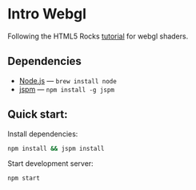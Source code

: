 # Intro Webgl
Following the HTML5 Rocks [tutorial](http://www.html5rocks.com/en/tutorials/webgl/shaders/) for webgl shaders.

## Dependencies
- [Node.js](https://nodejs.org/en/) — `brew install node`
- [jspm](http://jspm.io/docs/getting-started.html) — `npm install -g jspm`

## Quick start:

Install dependencies:

```bash
npm install && jspm install
```

Start development server:

```bash
npm start
```
